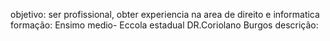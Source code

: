 objetivo: ser profissional, obter experiencia na area de direito e informatica 
formação: Ensimo medio- Eccola estadual DR.Coriolano Burgos 
descrição:

